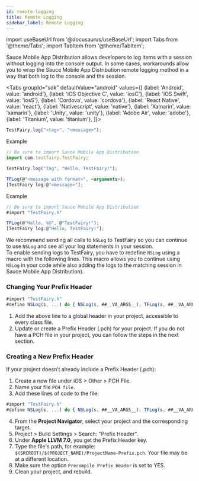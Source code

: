 ```yaml
---
id: remote-logging
title: Remote Logging
sidebar_label: Remote Logging
---
```


import useBaseUrl from '@docusaurus/useBaseUrl';
import Tabs from '@theme/Tabs';
import TabItem from '@theme/TabItem';

Sauce Mobile App Distribution allows developers to log items with a session without logging into the console output. In some cases, workarounds allow you to wrap the Sauce Mobile App Distribution remote logging method in a way that both log to the console and the session.

<Tabs
groupId="sdk"
defaultValue="android"
values={[
{label: 'Android', value: 'android'},
{label: 'iOS Objective C', value: 'iosC'},
{label: 'iOS Swift', value: 'iosS'},
{label: 'Cordova', value: 'cordova'},
{label: 'React Native', value: 'react'},
{label: 'Nativescript', value: 'native'},
{label: 'Xamarin', value: 'xamarin'},
{label: 'Unity', value: 'unity'},
{label: 'Adobe Air', value: 'adobe'},
{label: 'Titanium', value: 'titanium'},
]}>

<TabItem value="android">

```js
TestFairy.log("<tag>", "<message>");
```

Example

```js
// Be sure to import Sauce Mobile App Distribution
import com.testfairy.TestFairy;

TestFairy.log("Tag", "Hello, TestFairy!");
```

</TabItem>

<TabItem value="iosC">

```js
TFLog(@"<message with format>", <arguments>);
[TestFairy log:@"<message>"];
```

Example

```js
// Be sure to import Sauce Mobile App Distribution
#import "TestFairy.h"

TFLog(@"Hello, %@", @"TestFairy!");
[TestFairy log:@"Hello, TestFairy!"];
```

We recommend sending all calls to <code>NSLog</code> to TestFairy so you can continue to use <code>NSLog</code> and see all your log statements in your session.<br/>
To enable sending logs to TestFairy, you have to redefine <code>NSLog</code> using a macro with the following lines. This macro allows you to continue using <code>NSLog</code> in your code while also adding the logs to the matching session in Sauce Mobile App Distribution).

### Changing Your Prefix Header

```js
#import "TestFairy.h"
#define NSLog(s, ...) do { NSLog(s, ##__VA_ARGS__); TFLog(s, ##__VA_ARGS__); } while (0)
```

1. Add the above line to a global header in your project, accessible to every class file.
2. Update or create a Prefix Header (.pch) for your project. If you do not have a PCH file in your project, you can follow the steps in the next section.

### Creating a New Prefix Header

If your project doesn’t already include a Prefix Header (.pch):<br/>

1. Create a new file under iOS &gt; Other &gt; PCH File.
2. Name your file `PCH file`.
3. Add these lines of code to the file:

```js
#import "TestFairy.h"
#define NSLog(s, ...) do { NSLog(s, ##__VA_ARGS__); TFLog(s, ##__VA_ARGS__); } while (0)
```

4. From the **Project Navigator**, select your project and the corresponding target.
5. Project &gt; Build Settings &gt; Search: "Prefix Header".
6. Under **Apple LLVM 7.0**, you get the Prefix Header key.
7. Type the file's path, for example: `$(SRCROOT)/$(PROJECT_NAME)/ProjectName-Prefix.pch`. Your file may be at a different location.
8. Make sure the option `Precompile Prefix Header` is set to YES.
9. Clean your project, and rebuild.

</TabItem>

<TabItem value="iosS">

</TabItem>

<TabItem value="cordova">

</TabItem>

<TabItem value="react">

</TabItem>

<TabItem value="native">

</TabItem>

<TabItem value="xamarin">

</TabItem>

<TabItem value="unity">

</TabItem>

<TabItem value="adobe">

</TabItem>

<TabItem value="titanium">

</TabItem>

</Tabs>
